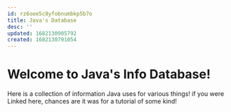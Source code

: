```yaml
---
id: rz6ooe5c8yfobnumbkp5b7o
title: Java's Database
desc: ''
updated: 1682130905792
created: 1682130791054
---
```

# Welcome to Java's Info Database!
Here is a collection of information Java uses for various things! if you were Linked here, chances are it was for a tutorial of some kind!
